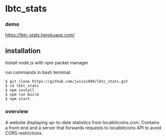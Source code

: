 # lbtc_stats

### demo

https://lbtc-stats.herokuapp.com/

## installation

Install node.js with npm packet manager

run commands in bash terminal:

    $ git clone https://github.com/juissi999/lbtc_stats.git
    $ cd lbtc_stats
    $ npm install
    $ npm run build
    $ npm start

### overview

A website displaying up-to-date statistics from localbitcoins.com. Contains a front-end and a server that forwards requests to localbitcoins API to avoid CORS restrictions.

